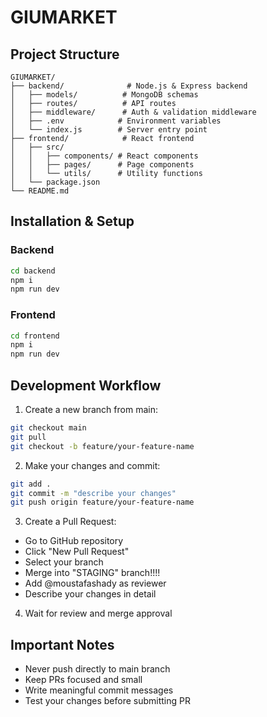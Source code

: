 # GIUMARKET

## Project Structure

```
GIUMARKET/
├── backend/              # Node.js & Express backend
│   ├── models/          # MongoDB schemas
│   ├── routes/          # API routes
│   ├── middleware/      # Auth & validation middleware
│   ├── .env            # Environment variables
│   └── index.js        # Server entry point
├── frontend/            # React frontend
│   ├── src/
│   │   ├── components/ # React components
│   │   ├── pages/      # Page components
│   │   └── utils/      # Utility functions
│   └── package.json
└── README.md
```

## Installation & Setup

### Backend

```bash
cd backend
npm i
npm run dev
```

### Frontend

```bash
cd frontend
npm i
npm run dev
```

## Development Workflow

1. Create a new branch from main:

```bash
git checkout main
git pull
git checkout -b feature/your-feature-name
```

2. Make your changes and commit:

```bash
git add .
git commit -m "describe your changes"
git push origin feature/your-feature-name
```

3. Create a Pull Request:

- Go to GitHub repository
- Click "New Pull Request"
- Select your branch
- Merge into "STAGING" branch!!!!
- Add @moustafashady as reviewer
- Describe your changes in detail

4. Wait for review and merge approval

## Important Notes

- Never push directly to main branch
- Keep PRs focused and small
- Write meaningful commit messages
- Test your changes before submitting PR

